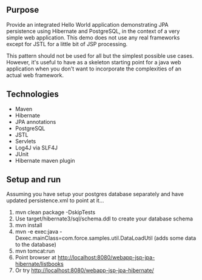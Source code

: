 ## Purpose ##

Provide an integrated Hello World application demonstrating JPA persistence using Hibernate and PostgreSQL,
in the context of a very simple web application. This demo does not use any real frameworks except for JSTL for a little bit
of JSP processing. 

This pattern should not be used for all but the simplest possible use cases. However, it's useful to have as a skeleton starting
point for a java web application when you don't want to incorporate the complexities of an actual web framework.

## Technologies ##

* Maven
* Hibernate
* JPA annotations
* PostgreSQL
* JSTL
* Servlets
* Log4J via SLF4J
* JUnit
* Hibernate maven plugin

## Setup and run ##

Assuming you have setup your postgres database separately and have updated persistence.xml to point at it...

1. mvn clean package -DskipTests
2. Use target/hibernate3/sql/schema.ddl to create your database schema
3. mvn install
4. mvn -e exec:java -Dexec.mainClass=com.force.samples.util.DataLoadUtil  (adds some data to the database)
5. mvn tomcat:run
6. Point browser at [http://localhost:8080/webapp-jsp-jpa-hibernate/listbooks](http://localhost:8080/webapp-jsp-jpa-hibernate/listbooks)
7. Or try [http://localhost:8080/webapp-jsp-jpa-hibernate/](http://localhost:8080/webapp-jsp-jpa-hibernate/)